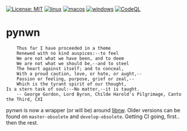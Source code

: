 [![License: MIT](https://img.shields.io/badge/License-MIT-yellow.svg)](https://opensource.org/licenses/MIT)
[![linux](https://github.com/jd28/libnw/actions/workflows/linux.yml/badge.svg)](https://github.com/jd28/pynwn/actions?query=workflow%3Alinux)
[![macos](https://github.com/jd28/pynwn/actions/workflows/macos.yml/badge.svg)](https://github.com/jd28/pynwn/actions?query=workflow%3Amacos)
[![windows](https://github.com/jd28/pynwn/actions/workflows/windows.yml/badge.svg)](https://github.com/jd28/pynwn/actions?query=workflow%3Awindows)
[![CodeQL](https://github.com/jd28/pynwn/actions/workflows/codeql-analysis.yml/badge.svg)](https://github.com/jd28/pynwn/actions/workflows/codeql-analysis.yml)

# pynwn

```
    Thus far I have proceeded in a theme
    Renewed with no kind auspices:--to feel
    We are not what we have been, and to deem
    We are not what we should be,--and to steel
    The heart against itself; and to conceal,
    With a proud caution, love, or hate, or aught,--
    Passion or feeling, purpose, grief or zeal,--
    Which is the tyrant spirit of our thought,
Is a stern task of soul:--No matter,--it is taught.
    -- George Gordon, Lord Byron, Childe Harold's Pilgrimage, Canto the Third, CXI
```

pynwn is now a wrapper (or will be) around [libnw](https://github.com/jd28/libnw).  Older versions can be found on `master-obsolete` and `develop-obsolete`.  Getting CI going, first.. then the rest.
